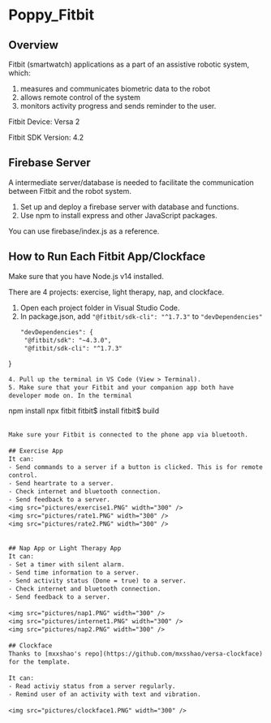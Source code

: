 # Poppy_Fitbit

## Overview
Fitbit (smartwatch) applications as a part of an assistive robotic system, which:
1. measures and communicates biometric data to the robot
2. allows remote control of the system
3. monitors activity progress and sends reminder to the user.

Fitbit Device: Versa 2

Fitbit SDK Version: 4.2

## Firebase Server
A intermediate server/database is needed to facilitate the communication between Fitbit and the robot system.  
1. Set up and deploy a firebase server with database and functions.
2. Use npm to install express and other JavaScript packages.

You can use firebase/index.js as a reference.

## How to Run Each Fitbit App/Clockface
Make sure that you have Node.js v14 installed.

There are 4 projects: exercise, light therapy, nap, and clockface.
1. Open each project folder in Visual Studio Code.
2. In package.json, add `"@fitbit/sdk-cli": "^1.7.3"` to `"devDependencies"`
   ```
   "devDependencies": {
    "@fitbit/sdk": "~4.3.0",
    "@fitbit/sdk-cli": "^1.7.3"
  }
  ```
4. Pull up the terminal in VS Code (View > Terminal).
5. Make sure that your Fitbit and your companion app both have developer mode on. In the terminal
   ```
   npm install
   npx fitbit
   fitbit$ install
   fitbit$ build
   ```

Make sure your Fitbit is connected to the phone app via bluetooth.

## Exercise App
It can:
- Send commands to a server if a button is clicked. This is for remote control.
- Send heartrate to a server.
- Check internet and bluetooth connection. 
- Send feedback to a server.
<img src="pictures/exercise1.PNG" width="300" />
<img src="pictures/rate1.PNG" width="300" />
<img src="pictures/rate2.PNG" width="300" />


## Nap App or Light Therapy App
It can:
- Set a timer with silent alarm.
- Send time information to a server.
- Send activity status (Done = true) to a server.
- Check internet and bluetooth connection. 
- Send feedback to a server.

<img src="pictures/nap1.PNG" width="300" />
<img src="pictures/internet1.PNG" width="300" />
<img src="pictures/nap2.PNG" width="300" />

## Clockface
Thanks to [mxxshao's repo](https://github.com/mxsshao/versa-clockface) for the template.

It can:
- Read activiy status from a server regularly.
- Remind user of an activity with text and vibration.

<img src="pictures/clockface1.PNG" width="300" />
